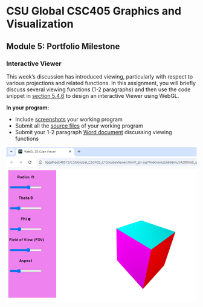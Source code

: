 # CSU Global CSC405 Graphics and Visualization

## Module 5: Portfolio Milestone

### Interactive Viewer

This week’s discussion has introduced viewing, particularly  with respect to various projections and related functions. In this  assignment, you will briefly discuss several viewing functions (1-2  paragraphs) and then use the code snippet in [section 5.4.6](./doc/5.4.6_An_Interactive_Viewer.pdf) to design an  interactive Viewer using WebGL.

**In your program:**

- Include [screenshots](./images/) your working program
- Submit all the [source files](./) of your working program
- Submit your 1-2 paragraph [Word document](./doc/Peters_Stephan_CSC405_CT5_Interactive_Viewer.docx) discussing viewing functions 

![](https://raw.githubusercontent.com/speters33w/CSUGlobal_CSC405/refs/heads/master/CriticalThinking5/images/InteractiveViewerExample1.PNG)